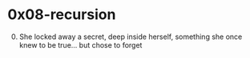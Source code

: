 <h1>0x08-recursion</h1>

00. She locked away a secret, deep inside herself, something she once knew to be true... but chose to forget<br>
